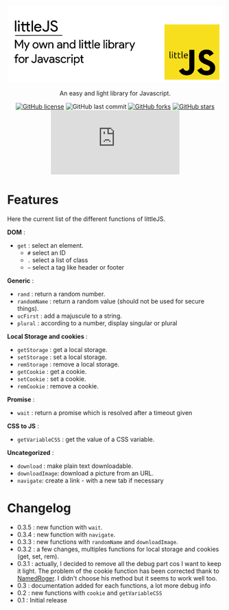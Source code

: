 ![Header](https://raw.githubusercontent.com/n-deleforge/littleJS/main/docs/header.png)

<div align="center">
  <p>An easy and light library for Javascript.</p>

[![GitHub license](https://img.shields.io/github/license/n-deleforge/littleJS?style=for-the-badge)](https://github.com/n-deleforge/littleJS/blob/main/LICENCE)
![GitHub last commit](https://img.shields.io/github/last-commit/n-deleforge/littleJS?style=for-the-badge)
[![GitHub forks](https://img.shields.io/github/forks/n-deleforge/littleJS?style=for-the-badge)](https://github.com/n-deleforge/littleJS/network)
[![GitHub stars](https://img.shields.io/github/stars/n-deleforge/littleJS?style=for-the-badge)](https://github.com/n-deleforge/littleJS/stargazers)
![GitHub file size in bytes](https://img.shields.io/github/size/n-deleforge/littleJS/littleJS.min.js?style=for-the-badge)
</div>

# Features

Here the current list of the different functions of littleJS.

**DOM** :
- `get` : select an element.
  - `#` select an ID
  - `.` select a list of class
  - `~` select a tag like header or footer

**Generic** :
- `rand` : return a random number.
- `randomName` : return a random value (should not be used for secure things).
- `ucFirst` : add a majuscule to a string.
- `plural` : according to a number, display singular or plural

**Local Storage and cookies** :
- `getStorage` : get a local storage.
- `setStorage` : set a local storage.
- `remStorage` : remove a local storage.
- `getCookie` : get a cookie.
- `setCookie` : set a cookie.
- `remCookie` : remove a cookie.

**Promise** :
- `wait` : return a promise which is resolved after a timeout given

**CSS to JS** :
- `getVariableCSS` : get the value of a CSS variable.

**Uncategorized** :
- `download` : make plain text downloadable.
- `downloadImage`: download a picture from an URL.
- `navigate`: create a link - with a new tab if necessary

# Changelog
 
 - 0.3.5 : new function with `wait`.
 - 0.3.4 : new function with `navigate`.
 - 0.3.3 : new functions with `randomName` and `downloadImage`.
 - 0.3.2 :  a few changes, multiples functions for local storage and cookies (get, set, rem).
 - 0.3.1 : actually, I decided to remove all the debug part cos I want to keep it light. The problem of the cookie function has been corrected thank to [NamedRoger](https://github.com/NamedRoger). I didn't choose his method but it seems to work well too.
 - 0.3 : documentation added for each functions, a lot more debug info
 - 0.2 : new functions with `cookie` and `getVariableCSS` 
 - 0.1 : Initial release
